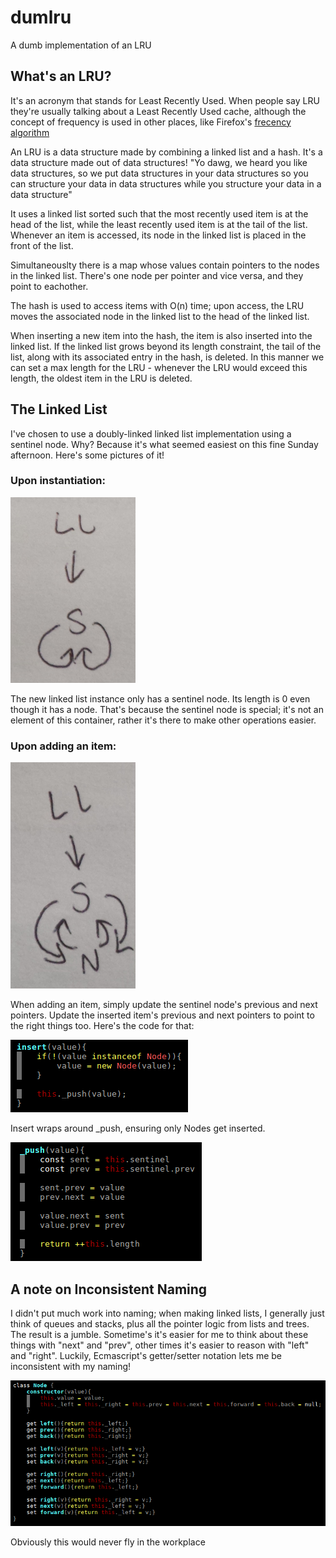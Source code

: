 # dumlru

A dumb implementation of an LRU

## What's an LRU?

It's an acronym that stands for Least Recently Used. When people say LRU they're usually talking about a Least Recently Used cache, although the concept of frequency is used in other places, like Firefox's [frecency algorithm](https://developer.mozilla.org/en-US/docs/Mozilla/Tech/Places/Frecency_algorithm)

An LRU is a data structure made by combining a linked list and a hash. It's a data structure made out of data structures! "Yo dawg, we heard you like data structures, so we put data structures in your data structures so you can structure your data in data structures while you structure your data in a data structure"

It uses a linked list sorted such that the most recently used item is at the head of the list, while the least recently used item is at the tail of the list. Whenever an item is accessed, its node in the linked list is placed in the front of the list.

Simultaneouslty there is a map whose values contain pointers to the nodes in the linked list. There's one node per pointer and vice versa, and they point to eachother.

The hash is used to access items with O(n) time; upon access, the LRU moves the associated node in the linked list to the head of the linked list.

When inserting a new item into the hash, the item is also inserted into the linked list. If the linked list grows beyond its length constraint, the tail of the list, along with its associated entry in the hash, is deleted. In this manner we can set a max length for the LRU - whenever the LRU would exceed this length, the oldest item in the LRU is deleted.

## The Linked List

I've chosen to use a doubly-linked linked list implementation using a sentinel node. Why? Because it's what seemed easiest on this fine Sunday afternoon. Here's some pictures of it!

### Upon instantiation:

![A Fresh Linked List](assets/ll_sent.png)

The new linked list instance only has a sentinel node. Its length is 0 even though it has a node. That's because the sentinel node is special; it's not an element of this container, rather it's there to make other operations easier.

### Upon adding an item:

![A Freshly Mutated Linked List](assets/ll_sent_ins.png)

When adding an item, simply update the sentinel node's previous and next pointers. Update the inserted item's previous and next pointers to point to the right things too. Here's the code for that:

![Insert - Wrapper for Push](assets/linkedlistinsert.png)

Insert wraps around _push, ensuring only Nodes get inserted.

![_Push code](assets/linkedlist_push.png)

## A note on Inconsistent Naming

I didn't put much work into naming; when making linked lists, I generally just think of queues and stacks, plus all the pointer logic from lists and trees. The result is a jumble. Sometime's it's easier for me to think about these things with "next" and "prev", other times it's easier to reason with "left" and "right". Luckily, Ecmascript's getter/setter notation lets me be inconsistent with my naming!

![Linked List's Node](assets/ll_node.png)

Obviously this would never fly in the workplace
